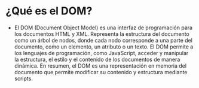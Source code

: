 # ¿Qué es el DOM?

- El DOM (Document Object Model) es una interfaz de programación para los documentos HTML y XML. Representa la estructura del documento como un árbol de nodos, donde cada nodo corresponde a una parte del documento, como un elemento, un atributo o un texto. El DOM permite a los lenguajes de programación, como JavaScript, acceder y manipular la estructura, el estilo y el contenido de los documentos de manera dinámica.
En resumen, el DOM es una representación en memoria del documento que permite modificar su contenido y estructura mediante scripts.